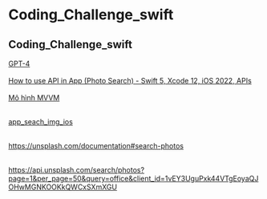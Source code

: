 # Coding_Challenge_swift
## Coding_Challenge_swift


[GPT-4](https://chat.openai.com/c/ef7dd4c8-41dc-4f53-9d6c-9a1fa39b23e8) <br><br>
[How to use API in App (Photo Search) - Swift 5, Xcode 12, iOS 2022, APIs](https://www.youtube.com/watch?v=IQ4jh4EfVOM) <br><br>
[Mô hình MVVM ](https://gemini.google.com/app/56a2a091da93b1f0) <br><br>


[app_seach_img_ios](https://unsplash.com/oauth/applications/569106) <br><br>



https://unsplash.com/documentation#search-photos <br><br>


https://api.unsplash.com/search/photos?page=1&per_page=50&query=office&client_id=1vEY3UguPxk44VTgEoyaQJOHwMGNKOOKkQWCxSXmXGU<br><br>
